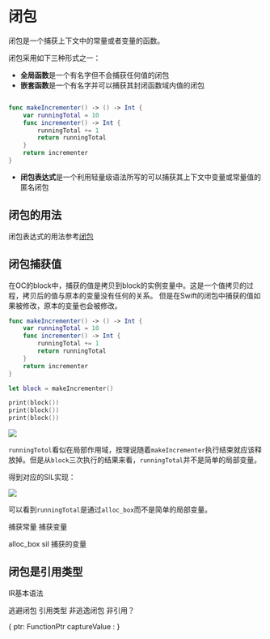 # 闭包

闭包是一个捕获上下文中的常量或者变量的函数。

闭包采用如下三种形式之一：

- **全局函数**是一个有名字但不会捕获任何值的闭包
- **嵌套函数**是一个有名字并可以捕获其封闭函数域内值的闭包

```swift

func makeIncrementer() -> () -> Int {
    var runningTotal = 10
    func incrementer() -> Int {
        runningTotal += 1
        return runningTotal
    }
    return incrementer
}

```
- **闭包表达式**是一个利用轻量级语法所写的可以捕获其上下文中变量或常量值的匿名闭包

## 闭包的用法

闭包表达式的用法参考[闭包](https://github.com/ExistOrLive/DocumentForLearning/tree/master/%E5%BC%80%E5%8F%91%E8%AF%AD%E8%A8%80%E5%AD%A6%E4%B9%A0/Swift/7.%20%E9%97%AD%E5%8C%85)
## 闭包捕获值

在OC的block中，捕获的值是拷贝到block的实例变量中。这是一个值拷贝的过程，拷贝后的值与原本的变量没有任何的关系。
但是在Swift的闭包中捕获的值如果被修改，原本的变量也会被修改。

```swift
func makeIncrementer() -> () -> Int {
    var runningTotal = 10
    func incrementer() -> Int {
        runningTotal += 1
        return runningTotal
    }
    return incrementer
}

let block = makeIncrementer()

print(block())
print(block())
print(block())
```

![](https://pic.existorlive.cn/%E6%88%AA%E5%B1%8F2021-08-27%20%E4%B8%8A%E5%8D%8811.32.31.png)

`runningTotol`看似在局部作用域，按理说随着`makeIncrementer`执行结束就应该释放掉。但是从`block`三次执行的结果来看，`runningTotal`并不是简单的局部变量。

得到对应的SIL实现：

![](https://pic.existorlive.cn/%E6%88%AA%E5%B1%8F2021-08-27%20%E4%B8%8A%E5%8D%8811.52.08.png)

可以看到`runningTotal`是通过`alloc_box`而不是简单的局部变量。



捕获常量 捕获变量

alloc_box sil 捕获的变量

## 闭包是引用类型

IR基本语法

逃避闭包 引用类型
非逃逸闭包 非引用？

{
    ptr: FunctionPtr
    captureValue : 
}


